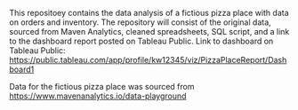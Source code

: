 This repositoey contains the data analysis of a fictious pizza place with data on orders and inventory.
The repository will consist of the original data, sourced from Maven Analytics, cleaned spreadsheets, SQL script, and a link to the dashboard report posted on Tableau Public.
Link to dashboard on Tableau Public: https://public.tableau.com/app/profile/kw12345/viz/PizzaPlaceReport/Dashboard1


Data for the fictious pizza place was sourced from https://www.mavenanalytics.io/data-playground
